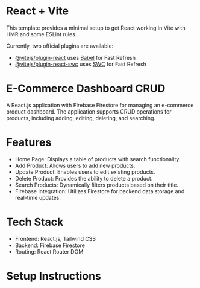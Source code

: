 # React + Vite
This template provides a minimal setup to get React working in Vite with HMR and some ESLint rules.

Currently, two official plugins are available:

- [@vitejs/plugin-react](https://github.com/vitejs/vite-plugin-react/blob/main/packages/plugin-react/README.md) uses [Babel](https://babeljs.io/) for Fast Refresh
- [@vitejs/plugin-react-swc](https://github.com/vitejs/vite-plugin-react-swc) uses [SWC](https://swc.rs/) for Fast Refresh



# E-Commerce Dashboard CRUD

A React.js application with Firebase Firestore for managing an e-commerce product dashboard. The application supports CRUD operations for products, including adding, editing, deleting, and searching.

# Features

- Home Page: Displays a table of products with search functionality.
- Add Product: Allows users to add new products.
- Update Product: Enables users to edit existing products.
- Delete Product: Provides the ability to delete a product.
- Search Products: Dynamically filters products based on their title.
- Firebase Integration: Utilizes Firestore for backend data storage and real-time updates.

# Tech Stack

- Frontend: React.js, Tailwind CSS
- Backend: Firebase Firestore
- Routing: React Router DOM

# Setup Instructions

